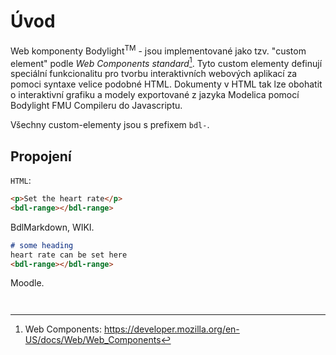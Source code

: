 
# Úvod

Web komponenty Bodylight<sup>TM</sup> - jsou implementované jako tzv. "custom element" podle *Web Components standard*[^1].
Tyto custom elementy definují speciální funkcionalitu pro tvorbu interaktivních webových aplikací za pomoci syntaxe velice podobné HTML.
Dokumenty v HTML tak lze obohatit o interaktivní grafiku a modely exportované z jazyka Modelica pomocí Bodylight FMU Compileru do Javascriptu.

Všechny custom-elementy jsou s prefixem `bdl-`.

## Propojení

`HTML`:
```html
<p>Set the heart rate</p>
<bdl-range></bdl-range>
```

BdlMarkdown, WIKI.
```markdown
# some heading
heart rate can be set here 
<bdl-range></bdl-range>
```

Moodle.
```moodle


``` 

[^1]: Web Components: https://developer.mozilla.org/en-US/docs/Web/Web_Components

[^2]: Dygraph: https://dygraphs.com
